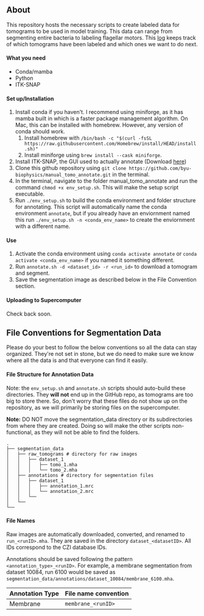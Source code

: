 ## About
This repository hosts the necessary scripts to create labeled data for tomograms to be used in model training. This data can range from segmenting entire bacteria to labeling flagellar motors. This [log](https://docs.google.com/spreadsheets/d/1gFczEr1ZXQZatTAWr_M9jKB_Py_087QJ6UzVIi2dHHQ) keeps track of which tomograms have been labeled and which ones we want to do next.

#### What you need
- Conda/mamba
- Python
- ITK-SNAP

#### Set up/Installation
1. Install conda if you haven't. I recommend using miniforge, as it has mamba built in which is a faster package management algorithm. On Mac, this can be installed with homebrew. However, any version of conda should work.
    1. Install homebrew with `/bin/bash -c "$(curl -fsSL https://raw.githubusercontent.com/Homebrew/install/HEAD/install.sh)"`
    2. Install miniforge using `brew install --cask miniforge`.
2. Install ITK-SNAP, the GUI used to actually annotate (Download [here](http://www.itksnap.org/pmwiki/pmwiki.php?n=Downloads.SNAP3))
3. Clone this github repository using `git clone https://github.com/byu-biophysics/manual_tomo_annotate.git` in the terminal.
4. In the terminal, navigate to the folder manual_tomo_annotate and run the command `chmod +x env_setup.sh`. This will make the setup script executable.
5. Run `./env_setup.sh` to build the conda environment and folder structure for annotating. This script will automatically name the conda environment `annotate`, but if you already have an enviornment named this run `./env_setup.sh -n <conda_env_name>` to create the enviornment with a different name.

#### Use
1. Activate the conda environment using `conda activate annotate` or `conda activate <conda_env_name>` if you named it something different.
2. Run `annotate.sh -d <dataset_id> -r <run_id>` to download a tomogram and segment.
3. Save the segmentation image as described below in the File Convention section.

#### Uploading to Supercomputer
Check back soon.
## File Conventions for Segmentation Data
Please do your best to follow the below conventions so all the data can stay organized. They're not set in stone, but we do need to make sure we know where all the data is and that everyone can find it easily.

#### File Structure for Annotation Data
Note: the `env_setup.sh` and `annotate.sh` scripts should auto-build these directories. They **will not** end up in the GitHub repo, as tomograms are too big to store there. So, don't worry that these files do not show up on the repository, as we will primarily be storing files on the supercomputer.


**Note:** DO NOT move the segmentation_data directory or its subdirectories from where they are created. Doing so will make the other scripts non-functional, as they will not be able to find the folders.
```
.
├── segmentation_data
│   ├── raw_tomograms # directory for raw images
│   │   ├── dataset_1
│   │   │   ├── tomo_1.mha
│   │   │   └── tomo_2.mha
│   ├── annotations # directory for segmentation files
│   │   ├── dataset_1
│   │   │   ├── annotation_1.mrc
│   │   │   └── annotation_2.mrc
│   │   └──
│   └──
└──
```
#### File Names
Raw images are automatically downloaded, converted, and renamed to `run_<runID>.mha`. They are saved in the directory `dataset_<datasetID>`. All IDs correspond to the CZI database IDs.

Annotations should be saved following the pattern `<annotation_type>_<runID>`. For example, a membrane segmentation from dataset 10084, run 6100 would be saved as `segmentation_data/annotations/dataset_10084/membrane_6100.mha`.

| Annotation Type | File name convention |
|-----------------|----------------------|
| Membrane        |`membrane_<runID>`|
